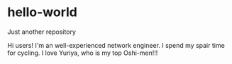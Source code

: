 # hello-world
Just another repository

Hi users!
I'm an well-experienced network engineer.
I spend my spair time for cycling.
I love Yuriya, who is my top Oshi-men!!!
